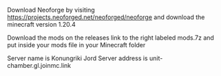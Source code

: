 Download Neoforge by visiting https://projects.neoforged.net/neoforged/neoforge and download the minecraft version 1.20.4

Download the mods on the releases link to the right labeled mods.7z and put inside your mods file in your Minecraft folder

Server name is Konungriki Jord 
Server address is unit-chamber.gl.joinmc.link
